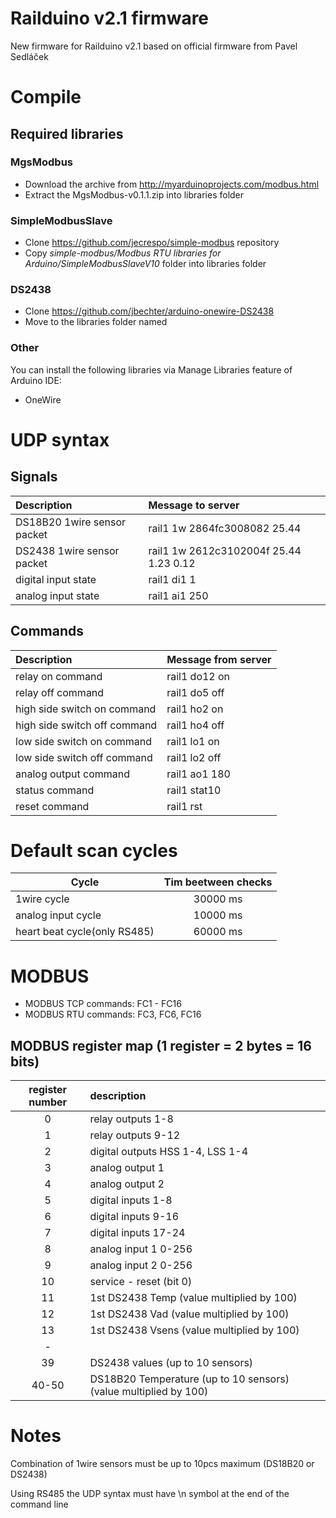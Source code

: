# Railduino v2.1 firmware

New firmware for Railduino v2.1 based on official firmware from Pavel Sedláček

# Compile

## Required libraries

### MgsModbus

- Download the archive from http://myarduinoprojects.com/modbus.html
- Extract the MgsModbus-v0.1.1.zip into libraries folder

### SimpleModbusSlave

- Clone https://github.com/jecrespo/simple-modbus repository
- Copy *simple-modbus/Modbus RTU libraries for Arduino/SimpleModbusSlaveV10* folder into libraries folder

### DS2438

- Clone https://github.com/jbechter/arduino-onewire-DS2438
- Move to the libraries folder named

### Other

You can install the following libraries via Manage Libraries feature of Arduino IDE:

- OneWire

# UDP syntax
## Signals

| Description | Message to server  |
| :--- | :--- |
DS18B20 1wire sensor packet|rail1 1w 2864fc3008082 25.44
DS2438 1wire sensor packet|rail1 1w 2612c3102004f 25.44 1.23 0.12
digital input state|rail1 di1 1
analog input state|rail1 ai1 250

## Commands

| Description | Message from server  |
| :--- | :--- |
relay on command|rail1 do12 on
relay off command|rail1 do5 off
high side switch on command|rail1 ho2 on
high side switch off command|rail1 ho4 off
low side switch on command|rail1 lo1 on
low side switch off command|rail1 lo2 off
analog output command|rail1 ao1 180
status command|rail1 stat10
reset command|rail1 rst

# Default scan cycles

| Cycle | Tim beetween checks
--- | :---:
1wire cycle|30000 ms
analog input cycle|10000 ms
heart beat cycle(only RS485)|60000 ms

# MODBUS

* MODBUS TCP commands: FC1 - FC16
* MODBUS RTU commands: FC3, FC6, FC16

## MODBUS register map (1 register = 2 bytes = 16 bits)
 
register number|description
 :---: | :--- 
0|relay outputs 1-8
1|relay outputs 9-12
2|digital outputs HSS 1-4, LSS 1-4
3|analog output 1
4|analog output 2
5|digital inputs 1-8
6|digital inputs 9-16
7|digital inputs 17-24
8|analog input 1           0-256
9|analog input 2           0-256
10|service - reset (bit 0)
11|1st DS2438 Temp (value multiplied by 100)
12|1st DS2438 Vad (value multiplied by 100)
13|1st DS2438 Vsens (value multiplied by 100)
-| 
39|DS2438 values (up to 10 sensors)
40-50|DS18B20 Temperature (up to 10 sensors) (value multiplied by 100)

# Notes

Combination of 1wire sensors must be up to 10pcs maximum (DS18B20 or DS2438)

Using RS485 the UDP syntax must have \n symbol at the end of the command line